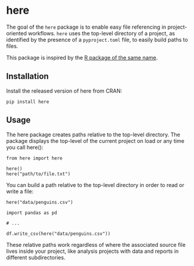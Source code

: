 # here

The goal of the `here` package is to enable easy file referencing in project-oriented workflows. `here` uses the top-level directory of a project, as identified by the presence of a `pyproject.toml` file, to easily build paths to files.

This package is inspired by the [R package of the same name](https://here.r-lib.org/).

## Installation
Install the released version of here from CRAN:

```
pip install here
```

## Usage

The here package creates paths relative to the top-level directory. The package displays the top-level of the current project on load or any time you call here():

```
from here import here

here()
here("path/to/file.txt")
```

You can build a path relative to the top-level directory in order to read or write a file:

```
here("data/penguins.csv")

import pandas as pd

# ...

df.write_csv(here("data/penguins.csv"))
```

These relative paths work regardless of where the associated source file lives inside your project, like analysis projects with data and reports in different subdirectories. 